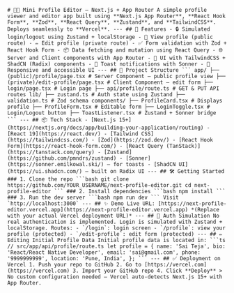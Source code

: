 <pre><code># 🧑‍💻 Mini Profile Editor – Next.js + App Router A simple profile viewer and editor app built using **Next.js App Router**, **React Hook Form**, **Zod**, **React Query**, **Zustand**, and **TailwindCSS**. Deploys seamlessly to **Vercel**. --- ## 🚀 Features - 🔒 Simulated login/logout using Zustand + localStorage - 👤 View profile (public route) - ✏️ Edit profile (private route) - ✅ Form validation with Zod + React Hook Form - 📦 Data fetching and mutation using React Query - 🌐 Server and Client components with App Router - 🎨 UI with TailwindCSS + ShadCN (Radix) components - 🔔 Toast notifications with Sonner - 💅 Responsive and accessible UI --- ## 📁 Project Structure ``` app/ ├── (public)/profile/page.tsx # Server Component – public profile view ├── (private)/edit-profile/page.tsx # Client Component – edit form ├── login/page.tsx # Login page ├── api/profile/route.ts # GET & PUT API routes lib/ ├── zustand.ts # Auth state using Zustand ├── validation.ts # Zod schema components/ ├── ProfileCard.tsx # Displays profile ├── ProfileForm.tsx # Editable form ├── LoginToggle.tsx # Login/Logout button ├── ToastListener.tsx # Zustand + Sonner bridge ``` --- ## 📦 Tech Stack - [Next.js 15+](https://nextjs.org/docs/app/building-your-application/routing) - [React 19](https://react.dev/) - [Tailwind CSS](https://tailwindcss.com/) - [Zod](https://zod.dev/) - [React Hook Form](https://react-hook-form.com/) - [React Query (TanStack)](https://tanstack.com/query) - [Zustand](https://github.com/pmndrs/zustand) - [Sonner](https://sonner.emilkowal.ski/) – for toasts - [ShadCN UI](https://ui.shadcn.com/) – built on Radix UI --- ## 🛠️ Getting Started ### 1. Clone the repo ```bash git clone https://github.com/YOUR_USERNAME/next-profile-editor.git cd next-profile-editor ``` ### 2. Install dependencies ```bash npm install ``` ### 3. Run the dev server ```bash npm run dev ``` Visit `http://localhost:3000` --- ## ✨ Demo Live URL: [https://next-profile-editor.vercel.app](https://next-profile-editor.vercel.app) *(Replace with your actual Vercel deployment URL)* --- ## 🔐 Auth Simulation No real authentication is implemented. Login is simulated with Zustand + localStorage. Routes: - `/login`: login screen - `/profile`: view your profile (protected) - `/edit-profile`: edit form (protected) --- ## ✏️ Editing Initial Profile Data Initial profile data is located in: ```ts // src/app/api/profile/route.ts let profile = { name: 'Sai Teja', bio: 'React/React Native Developer', email: 'sai@gmail.com', phone: '9999999999', location: 'Pune, India', }; ``` --- ## ✅ Deployment on Vercel 1. Push your repo to GitHub 2. Go to [https://vercel.com](https://vercel.com) 3. Import your GitHub repo 4. Click **Deploy** > No custom configuration needed — Vercel auto-detects Next.js 15+ with App Router. </code></pre>